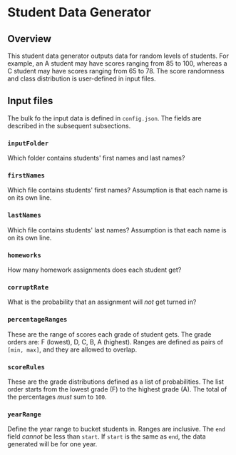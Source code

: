 # Student Data Generator

## Overview
This student data generator outputs data for random levels of students. For example, an A student may have scores ranging from 85 to 100, whereas a C student may have scores ranging from 65 to 78. The score randomness and class distribution is user-defined in input files.

## Input files

The bulk fo the input data is defined in `config.json`. The fields are described in the subsequent subsections.

### `inputFolder`

Which folder contains students' first names and last names?

### `firstNames`

Which file contains students' first names? Assumption is that each name is on its own line.

### `lastNames`

Which file contains students' last names? Assumption is that each name is on its own line.

### `homeworks`

How many homework assignments does each student get?

### `corruptRate`

What is the probability that an assignment will _not_ get turned in?

### `percentageRanges`

These are the range of scores each grade of student gets. The grade orders are: F (lowest), D, C, B, A (highest). Ranges are defined as pairs of `[min, max]`, and they are allowed to overlap.

### `scoreRules`

These are the grade distributions defined as a list of probabilities. The list order starts from the lowest grade (F) to the highest grade (A). The total of the percentages _must_ sum to `100`.

### `yearRange`

Define the year range to bucket students in. Ranges are inclusive. The `end` field _cannot_ be less than `start`. If `start` is the same as `end`, the data generated will be for one year.